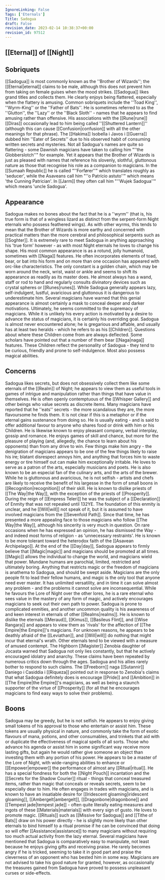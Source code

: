 ```yaml
---
IgnoreLinking: False
Tags: ['Eternals']
Title: Sadogua
draft: False
revision_date: 2023-02-14 10:38:37+00:00
revision_id: 97512
---
```


## [[Eternal]] of [[Night]]
## Sobriquets
[[Sadogua]] is most commonly known as the ''Brother of Wizards''; the [[Eternal|eternal]] claims to be male, although this does not prevent him from taking on female guises when the mood strikes.
[[Sadogua]] likes grand titles and collects them. He clearly enjoys being flattered, especially when the flattery is amusing. Common sobriquets include the ''Toad King'', ''Wyrm-King'' or the ''Father of Bats''. He is sometimes referred to as the ''Glutton'', the ''Lazy'' or the ''Black Sloth'' - names that he appears to find amusing rather than offensive. His associations with the [[Rune|rune]] [[Diras]] occasionally lead to him being called ''[[Shuttered Lantern]]'' (although this can cause [[Confusion|confusion]] with all the other meanings for that phrase). The [[Hakima]] Isobella i Javos i [[Guerra]] dubbed him ''Eater of Secrets'' due to his observed habit of consuming written secrets and mysteries. Not all Sadogua's names are quite so flattering - some Dawnish magicians have taken to calling him "''the Globberslotch''" for example. Yet it appears that the Brother of Wizards is just as pleased with names that reference his slovenly, slothful, gluttonous nature as those that recognise his role as a companion to magicians.
In the [[Sumaah Republic]] he is called "''Forfører''" which translates roughly as 'seducer', while the Asaveans call him "''o Patrício astuto''" which means 'the Cunning Patrician'. In [[Jarm]] they often call him "''Wujek Sadogua''" which means 'uncle Sadogua'.
## Appearance
Sadogua makes no bones about the fact that he is a ''wyrm'' (that is, his true form is that of a wingless lizard as distinct from the serpent-form Night eternals who possess feathered wings). As with other wyrms, this tends to mean that the Brother of Wizards is more earthy and concerned with practical matters than the more cerebral and philosophical serpents such as [[Soghter]]. It is extremely rare to meet Sadogua in anything approaching his 'true form' however - as with most Night eternals he loves to change his shape.
His most common appearance is as a rotund, jolly humanoid, sometimes with [[Naga]] features. He often incorporates elements of toad, bear, or bat into his form and on more than one occasion has appeared with orc-like characteristics. The only constant is a golden chain, which may be worn around the neck, wrist, waist or ankle and seems to shift its appearance as readily as its master does. He almost always has a wand, staff or rod to hand and regularly consults divinatory devices such as crystal spheres or [[Runes|runes]].
While Sadogua generally appears lazy, self-indulgent, lustful, avaricious and gluttonous it is dangerous to underestimate him. Several magicians have warned that this genial appearance is almost certainly a mask to conceal deeper and darker motivations. Ultimately, he seems committed to the supremacy of magicians. While it is unlikely his every action is motivated by a desire to advance the status of magicians, it is certainly his overriding goal.
Sadogua is almost never encountered alone; he is gregarious and affable, and usually has at least two heralds - which he refers to as his [[Children]]. Questions about where these Children come from are always deflected. Some scholars have pointed out that a number of them bear [[Naga|naga]] features. These Children reflect the personality of Sadogua - they tend to be curious, friendly and prone to self-indulgence. Most also possess magical abilities.
## Concerns
Sadogua likes secrets, but does not obsessively collect them like some eternals of the [[Realm]] of Night; he appears to view them as useful tools in games of intrigue and manipulation rather than things that have value in themselves. He is often openly contemptuous of the [[Whisper Gallery]] and other beings who value secrets as discrete items. Many magicians have reported that he ''eats'' secrets - the more scandalous they are, the more flavoursome he finds them. It is not clear if this is a metaphor or if the eternal gains sustenance from doing so. 
He is usually eating - and is said to offer additional favour to anyone who shares food or drink with him or his Children. He is likewise known to enjoy pleasant company, verbal interplay, gossip and romance. He enjoys games of skill and chance, but more for the pleasure of playing (and, allegedly, the chance to learn about his opponents) than from any drive to win. Few things make him angry - the denigration of magicians appears to be one of the few things likely to raise his ire; blatant disrespect annoys him, and anything that forces him to waste energy or tire himself out can make him exceptionally irritable.
He loves to serve as a patron of the arts, especially musicians and poets. He is also known to be an especial fan of the culinary arts, and the arts of the brewer. While he is gluttonous and avaricious, he is not selfish - artists and chefs are likely to receive the benefit of his largesse in the form of small boons in [[Recognition|recognition]] of their skill.
He is known to dislike priests of [[The Way|the Way]], with the exception of the priests of [[Prosperity]]. During the reign of [[Empress Teleri]] he was the subject of a [[Declaration]] of Enmity that was not repealed until 132YE. The foundation of this enmity is unclear, and he [[Will|will]] not speak of it, but it is assumed to have involved magicians from the [[Sevenfold Path]]. Since that time, he has presented a more appealing face to those magicians who follow [[The Way|the Way]], although his sincerity is very much in question. On rare occasions when he has expressed an opinion, he has dismissed the Way - and indeed most forms of religion - as 'unnecessary restraints'. He is known to be more tolerant toward the heterodox faith of the [[Asavean Archipelago]].
At the end of the [[Day|day]], Sadogua appears to firmly believe that [[Magic|magic]] and magicians should be promoted at all times. [[Magic]] allows the individual to change the world, and magicians wield that power. Mundane humans are parochial, limited, restricted and ultimately boring. Anything that restricts magic or the freedom of magicians is anathema to Sadogua, and should be swept aside. Magicians are the only people fit to lead their fellow humans, and magic is the only tool that anyone need ever master. It has unlimited versatility, and in time it can solve almost any problem - and the problems it cannot solve are inconsequential. While he favours the Lore of Night over the other lores, he is a rare eternal who sees value in the mastery of any form of magic, and actively encourages magicians to seek out their own path to power.
Sadogua is prone to complicated enmities, and another uncommon quality is his awareness of and keen interest in eternals of other [[Realms|realms]]. He is known to dislike the eternals [[Meraud]], [[Kimus]], [[Basileus Flint]], and [[Wise Rangara]] and appears to view them as 'rivals' for the affection of [[The Empire|the Empire]]'s magicians. For unknown reasons, he appears to be deathly afraid of the [[Leviathan]], and [[Will|will]] do nothing that might incur that eternal's wrath. Other eternals tend to be viewed with a measure of amused contempt.
The Highborn [[Magister]] Zenobia daughter of Jocasta warned that Sadogua not only lies constantly, but that he actively encouraged idolatry and anarchy. These claims have been repeated by numerous critics down through the ages. Sadogua and his allies rarely bother to respond to such claims. The [[Freeborn]] naga [[Sutannir]] Daniego i Casiddia i [[Riqueza]] pointed out in response to Zenobia's claims that what Sadogua definitely does is encourage [[Pride]] and [[Ambition]] in [[The Empire|the Empire]]'s magicians, as well as being a staunch supporter of the virtue of [[Prosperity]] (for all that he encourages magicians to find easy ways to solve their problems).
## Boons
Sadogua may be greedy, but he is not selfish. He appears to enjoy giving small tokens of his approval to those who entertain or assist him. These tokens are usually physical in nature, and commonly take the form of exotic flavours of mana, potions, and other consumables, and trinkets that aid with or duplicate the effectiveness of magical spells of all sorts. Those who advance his agenda or assist him in some significant way receive more lasting gifts, but again he would rather give someone an object than investing them with any portion of his power.
He appears to be a master of the Lore of Night, with wide-ranging abilities to enhance or [[Empower|empower]] the performance of almost any [[Ritual|ritual]]. He has a special fondness for both the [[Night Pouch]] incantation and the [[Secrets for the Shadow Courier]] ritual - things that conceal treasured items, rather than magic that conceals or reveals secrets, seem to be especially dear to him.
He often engages in trades with magicians, and is known to have an insatiable desire for [[Iridescent gloaming|iridescent gloaming]], [[Ambergelt|ambergelt]], [[Dragonbone|dragonbone]] and [[Tempest jade|tempest jade]] - often quite literally eating measures and ingots of these [[Materials|materials]] with every sign of gusto.
He loves to promote magic. [[Rituals]] such as [[Missive for Sadogua]] and [[Tithe of Bats]] draw on his power directly - he is slightly more likely than other eternals to bind himself to a ritual promise if he can be convinced that doing so will offer [[Assistance|assistance]] to many magicians without requiring too much actual activity from the lazy eternal.
Several magicians have mentioned that Sadogua is comparatively easy to manipulate, not least because he enjoys giving gifts and receiving praise. He rarely becomes angry if he is tricked, seeming to take it in good part and praise the cleverness of an opponent who has bested him in some way. Magicians are not advised to take his good nature for granted, however, as occasionally the treasures gained from Sadogua have proved to possess unpleasant curses or side-effects.
